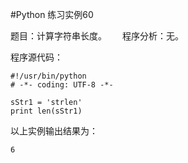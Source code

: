 #Python 练习实例60


题目：计算字符串长度。　　
程序分析：无。


程序源代码：


```
#!/usr/bin/python
# -*- coding: UTF-8 -*-

sStr1 = 'strlen'
print len(sStr1)
```

以上实例输出结果为：

```
6
```